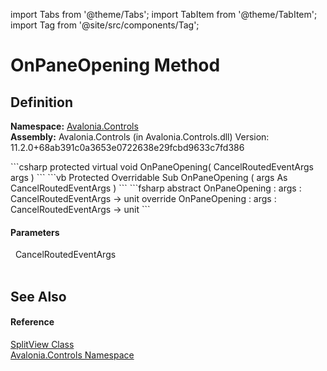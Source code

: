 import Tabs from '@theme/Tabs'; 
import TabItem from '@theme/TabItem'; 
import Tag from '@site/src/components/Tag'; 

# OnPaneOpening Method




## Definition
**Namespace:** <a href="N_Avalonia_Controls">Avalonia.Controls</a>  
**Assembly:** Avalonia.Controls (in Avalonia.Controls.dll) Version: 11.2.0+68ab391c0a3653e0722638e29fcbd9633c7fd386

<Tabs groupId="api-code-preview">
<TabItem value="csharp" label="C#">
```csharp
protected virtual void OnPaneOpening(
	CancelRoutedEventArgs args
)
```
</TabItem>
<TabItem value="vb" label="VB">
```vb
Protected Overridable Sub OnPaneOpening ( 
	args As CancelRoutedEventArgs
)
```
</TabItem>
<TabItem value="fsharp" label="F#">
```fsharp
abstract OnPaneOpening : 
        args : CancelRoutedEventArgs -> unit 
override OnPaneOpening : 
        args : CancelRoutedEventArgs -> unit 
```
</TabItem>
</Tabs>



#### Parameters
<dl><dt>  CancelRoutedEventArgs</dt><dd> </dd></dl>

## See Also


#### Reference
<a href="T_Avalonia_Controls_SplitView">SplitView Class</a>  
<a href="N_Avalonia_Controls">Avalonia.Controls Namespace</a>  
